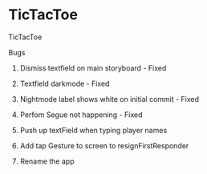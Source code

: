 # TicTacToe
TicTacToe

Bugs
1. Dismiss textfield on main storyboard - Fixed
2. Textfield darkmode - Fixed
3. Nightmode label shows white on initial commit - Fixed
4. Perfom Segue not happening - Fixed

5. Push up textField when typing player names
6. Add tap Gesture to screen to resignFirstResponder
7. Rename the app
